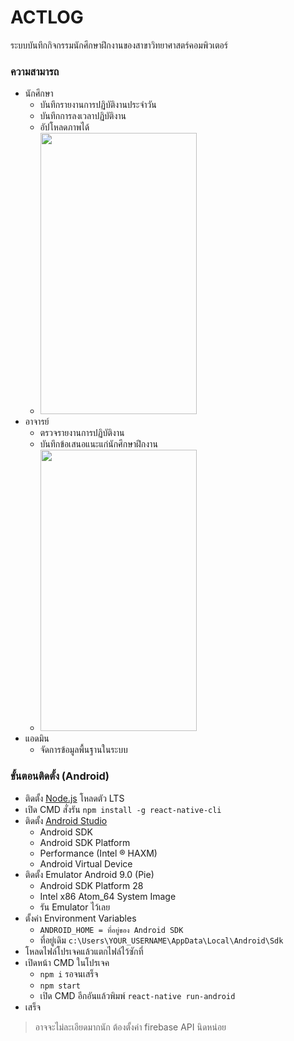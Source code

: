# ACTLOG

ระบบบันทึกกิจกรรมนักศึกษาฝึกงานของสาขาวิทยาศาสตร์คอมพิวเตอร์

### ความสามารถ
* นักศึกษา
  - บันทึกรายงานการปฏิบัติงานประจำวัน
  - บันทึกการลงเวลาปฏิบัติงาน
  - อัปโหลดภาพได้
  - <img src="https://github.com/MrFermz/ACTLOG/blob/master/assets/Student.gif" width="250" height="450" />
* อาจารย์
  - ตรวจรายงานการปฏิบัติงาน
  - บันทึกข้อเสนอแนะแก่นักศึกษาฝึกงาน 
  - <img src="https://github.com/MrFermz/ACTLOG/blob/master/assets/Teacher.gif" width="250" height="450" />
* แอดมิน
  - จัดการข้อมูลพื้นฐานในระบบ

### ขั้นตอนติดตั้ง (Android)
* ติดตั้ง [Node.js](https://nodejs.org) โหลดตัว LTS
* เปิด CMD สั่งรัน ```npm install -g react-native-cli```
* ติดตั้ง [Android Studio](https://developer.android.com/studio/)
  - Android SDK
  - Android SDK Platform
  - Performance (Intel ® HAXM)
  - Android Virtual Device
* ติดตั้ง Emulator Android 9.0 (Pie)
  - Android SDK Platform 28
  - Intel x86 Atom_64 System Image
  - รัน Emulator ไว้เลย
* ตั้งค่า Environment Variables
  - ```ANDROID_HOME = ที่อยู่ของ Android SDK```
  - ที่อยู่เดิม ```c:\Users\YOUR_USERNAME\AppData\Local\Android\Sdk```
* โหลดไฟล์โปรเจคแล้วแตกไฟล์ไว้ซักที่
* เปิดหน้า CMD ในโปรเจค
  - ```npm i``` รอจนเสร็จ
  - ```npm start```
  - เปิด CMD อีกอันแล้วพิมพ์ ```react-native run-android```
* เสร็จ

>อาจจะไม่ละเอียดมากนัก ต้องตั้งค่า firebase API นิดหน่อย
